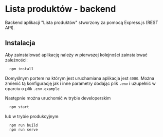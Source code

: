 # Lista produktów - backend

Backend aplikacji "Lista produktów" stworzony za pomocą Express.js (REST API).

## Instalacja

Aby zainstalować aplikację należy w pierwszej kolejności zainstalować zależności:

```bash
  npm install
```

Domyślnym portem na którym jest uruchamiana aplikacja jest `4000`.
Można zmienić tą konfigurację jak i inne parametry dodając plik `.env` i uzupełnić w oparciu o plik `.env.example`

Następnie można uruchomić w trybie developerskim

```bash
  npm start
```

lub w trybie produkcyjnym

```bash
  npm run build
  npm run serve
```
